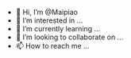 - 👋 Hi, I’m @Maipiao
- 👀 I’m interested in ...
- 🌱 I’m currently learning ...
- 💞️ I’m looking to collaborate on ...
- 📫 How to reach me ...

<!---
Maipiao/Maipiao is a ✨ special ✨ repository because its `README.md` (this file) appears on your GitHub profile.
You can click the Preview link to take a look at your changes.
--->
